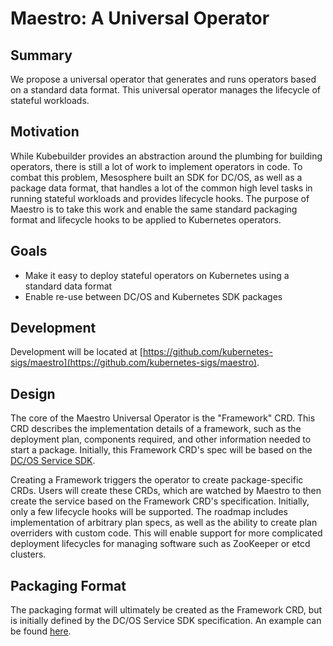 # Maestro: A Universal Operator

## Summary

We propose a universal operator that generates and runs operators based on a standard data format. This universal operator manages the lifecycle of stateful workloads.

## Motivation

While Kubebuilder provides an abstraction around the plumbing for building operators, there is still a lot of work to implement operators in code. To combat this problem, Mesosphere built an SDK for DC/OS, as well as a package data format, that handles a lot of the common high level tasks in running stateful workloads and provides lifecycle hooks. The purpose of Maestro is to take this work and enable the same standard packaging format and lifecycle hooks to be applied to Kubernetes operators.

## Goals

* Make it easy to deploy stateful operators on Kubernetes using a standard data format
* Enable re-use between DC/OS and Kubernetes SDK packages

## Development

Development will be located at [https://github.com/kubernetes-sigs/maestro](https://github.com/kubernetes-sigs/maestro).

## Design

The core of the Maestro Universal Operator is the "Framework" CRD. This CRD describes the implementation details of a framework, such as the deployment plan, components required, and other information needed to start a package. Initially, this Framework CRD's spec will be based on the [DC/OS Service SDK](https://mesosphere.github.io/dcos-commons/).

Creating a Framework triggers the operator to create package-specific CRDs. Users will create these CRDs, which are watched by Maestro to then create the service based on the Framework CRD's specification. Initially, only a few lifecycle hooks will be supported. The roadmap includes implementation of arbitrary plan specs, as well as the ability to create plan overriders with custom code. This will enable support for more complicated deployment lifecycles for managing software such as ZooKeeper or etcd clusters.

## Packaging Format

The packaging format will ultimately be created as the Framework CRD, but is initially defined by the DC/OS Service SDK specification. An example can be found [here](https://github.com/mesosphere/dcos-commons/tree/master/frameworks/kafka/universe).
